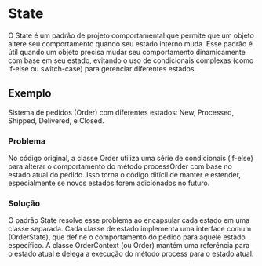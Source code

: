# State

O State é um padrão de projeto comportamental que permite que um objeto altere seu comportamento quando seu estado interno muda. Esse padrão é útil quando um objeto precisa mudar seu comportamento dinamicamente com base em seu estado, evitando o uso de condicionais complexas (como if-else ou switch-case) para gerenciar diferentes estados.

## Exemplo

Sistema de pedidos (Order) com diferentes estados: New, Processed, Shipped, Delivered, e Closed.

### Problema

No código original, a classe Order utiliza uma série de condicionais (if-else) para alterar o comportamento do método processOrder com base no estado atual do pedido. Isso torna o código difícil de manter e estender, especialmente se novos estados forem adicionados no futuro.

### Solução

O padrão State resolve esse problema ao encapsular cada estado em uma classe separada. Cada classe de estado implementa uma interface comum (OrderState), que define o comportamento do pedido para aquele estado específico. A classe OrderContext (ou Order) mantém uma referência para o estado atual e delega a execução do método process para o estado atual.